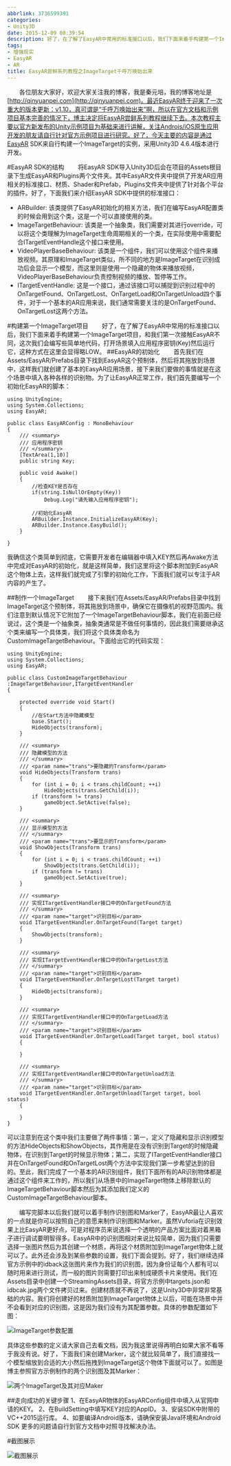 ```yaml
---
abbrlink: 3736599391
categories:
- Unity3D
date: 2015-12-09 08:39:54
description: 好了，在了解了EasyAR中常用的标准接口以后，我们下面来着手构建第一个ImageTarget项目，和我们第一次接触EasyAR不同，这次我们会编写些简单地代码，打开场景填入应用程序密钥(Key)然后运行它，这种方式在这里会显得略LOW
tags:
- 增强现实
- EasyAR
- AR
title: EasyAR尝鲜系列教程之ImageTarget千呼万唤始出来
---
```


&emsp;&emsp;各位朋友大家好，欢迎大家关注我的博客，我是秦元培，我的博客地址是[http://qinyuanpei.com](http://qinyuanpei.com)。最近EasyAR终于迎来了一次重大的版本更新：v1.10，真可谓是“千呼万唤始出来”啊，所以在官方文档和示例项目基本完善的情况下，博主决定将EasyAR尝鲜系列教程继续下去。本次教程主要以官方新发布的Unity示例项目为基础来进行讲解，关注Androis/iOS原生应用开发的朋友请自行针对官方示例项目进行研究。好了，今天主要的内容是通过EasyAR SDK来自行构建一个ImageTarget的实例，采用Unity3D 4.6.4版本进行开发。

<!--more-->

#EasyAR SDK的结构
&emsp;&emsp;将EasyAR SDK导入Unity3D后会在项目的Assets根目录下生成EasyAR和Plugins两个文件夹。其中EasyAR文件夹中提供了开发AR应用相关的标准接口、材质、Shader和Prefab，Plugins文件夹中提供了针对各个平台的插件。好了，下面我们来介绍EasyAR SDK中提供的标准接口：
* ARBuilder: 该类提供了EasyAR初始化的相关方法，我们在编写EasyAR配置类的时候会用到这个类，这是一个可以直接使用的类。
* ImageTargetBehaviour: 该类是一个抽象类，我们需要对其进行override，可以将这个类理解为ImageTarget生命周期相关的一个类，在实际使用中需要配合ITargetEventHandle这个接口来使用。
* VideoPlayerBaseBehaviour: 该类是一个组件，我们可以使用这个组件来播放视频。其原理和ImageTarget类似，所不同的地方是ImageTarget在识别成功后会显示一个模型，而这里则是使用一个隐藏的物体来播放视频，VideoPlayerBaseBehaviour负责控制视频的播放、暂停等工作。
* ITargetEventHandle: 这是一个接口，通过该接口可以捕捉到识别过程中的OnTargetFound、OnTargetLost、OnTargetLoad和OnTargetUnload四个事件，对于一个基本的AR应用来说，我们通常需要关注的是OnTargetFound、OnTargetLost这两个方法。

#构建第一个ImageTarget项目
&emsp;&emsp;好了，在了解了EasyAR中常用的标准接口以后，我们下面来着手构建第一个ImageTarget项目，和我们第一次接触EasyAR不同，这次我们会编写些简单地代码，打开场景填入应用程序密钥(Key)然后运行它，这种方式在这里会显得略LOW。
##EasyAR的初始化
&emsp;&emsp;首先我们在Assets/EasyAR/Prefabs目录下找到EasyAR这个预制体，然后将其拖放到场景中，这样我们就创建了基本的EasyAR应用场景，接下来我们要做的事情就是在这个场景中填入各种各样的识别物。为了让EasyAR正常工作，我们首先要编写一个初始化EasyAR的脚本：

```
using UnityEngine;
using System.Collections;
using EasyAR;

public class EasyARConfig : MonoBehaviour 
{
    /// <summary>
    /// 应用程序密钥
    /// </summary>
    [TextArea(1,10)]
    public string Key;

    public void Awake()
    {
        //检查KEY是否存在
        if(string.IsNullOrEmpty(Key))
            Debug.Log("请先输入应用程序密钥");

        //初始化EasyAR
        ARBuilder.Instance.InitializeEasyAR(Key);
        ARBuilder.Instance.EasyBuild();
    }
    
}
```
我确信这个类简单到彻底，它需要开发者在编辑器中填入KEY然后再Awake方法中完成对EasyAR的初始化，就是这样简单，我们这里将这个脚本附加到EasyAR这个物体上去，这样我们就完成了引擎的初始化工作，下面我们就可以专注于AR内容的产生了。

##制作一个ImageTarget
&emsp;&emsp;接下来我们在Assets/EasyAR/Prefabs目录中找到ImageTarget这个预制体，将其拖放到场景中，确保它在摄像机的视野范围内。我们注意到默认情况下它附加了一个ImageTargetBehaviour脚本，我们在前面已经说过，这个类是一个抽象类，抽象类通常是不做任何事情的，因此我们需要继承这个类来编写一个具体类，我们将这个具体类命名为CustomImageTargetBehaviour。下面给出它的代码实现：

```
using UnityEngine;
using System.Collections;
using EasyAR;

public class CustomImageTargetBehaviour :ImageTargetBehaviour,ITargetEventHandler
{

    protected override void Start()
    {
        //在Start方法中隐藏模型
        base.Start();
        HideObjects(transform);
    }

    /// <summary>
    /// 隐藏模型的方法
    /// </summary>
    /// <param name="trans">要隐藏的Transform</param>
    void HideObjects(Transform trans)
    {
        for (int i = 0; i < trans.childCount; ++i)
            HideObjects(trans.GetChild(i));
        if (transform != trans)
            gameObject.SetActive(false);
    }

    /// <summary>
    /// 显示模型的方法
    /// </summary>
    /// <param name="trans">要显示的Transform</param>
    void ShowObjects(Transform trans)
    {
        for (int i = 0; i < trans.childCount; ++i)
            ShowObjects(trans.GetChild(i));
        if (transform != trans)
            gameObject.SetActive(true);
    }

    /// <summary>
    /// 实现ITargetEventHandler接口中的OnTargetFound方法
    /// </summary>
    /// <param name="target">识别目标</param>
    void ITargetEventHandler.OnTargetFound(Target target)
    {
        ShowObjects(transform);
    }

    /// <summary>
    /// 实现ITargetEventHandler接口中的OnTargetLost方法
    /// </summary>
    /// <param name="target">识别目标</param>
    void ITargetEventHandler.OnTargetLost(Target target)
    {
        HideObjects(transform);
    }

    /// <summary>
    /// 实现ITargetEventHandler接口中的OnTargetLoad方法
    /// </summary>
    /// <param name="target">识别目标</param>
    void ITargetEventHandler.OnTargetLoad(Target target, bool status)
    {
        
    }

    /// <summary>
    /// 实现ITargetEventHandler接口中的OnTargetUnload方法
    /// </summary>
    /// <param name="target">识别目标</param>
    void ITargetEventHandler.OnTargetUnload(Target target, bool status)
    {
       
    }
}
```
可以注意到在这个类中我们主要做了两件事情：第一，定义了隐藏和显示识别模型的方法HideObjects和ShowObjects，其作用是在没有识别到Target的时候隐藏物体，在识别到Target的时候显示物体；第二，实现了ITargetEventHandler接口并在OnTargetFound和OnTargetLost两个方法中实现我们第一步希望达到的目的。至此，我们完成了一个基本的AR识别组件，我们下面所有的AR识别物体都是通过这个组件来工作的，所以我们从场景中的ImageTarget物体上移除默认的ImageTargetBehaviour脚本然后为其添加我们定义的CustomImageTargetBehaviour脚本。

&emsp;&emsp;编写完脚本以后我们就可以着手制作识别图和Marker了，EasyAR最让人喜欢的一点就是你可以按照自己的意愿来制作识别图和Marker。虽然Vuforia在识别效果上比EasyAR更好点，可是对程序员来说选择一个透明的产品方案比面对着黑箱子进行调试要明智得多。EasyAR中的识别图相对来说比较简单，因为我们只需要选择一张图片然后为其创建一个材质，再将这个材质附加到ImageTarget物体上就可以了。此外还会涉及到某些参数的设置，我们下面会提到。好了，我们继续选择官方示例中的idback这张图片来作为我们的识别图，因为身份证每个人都有可以随时用来进行测试，而一般的图片则需要打印出来制成硬质卡片来使用。我们在Assets目录中创建一个StreamingAssets目录，将官方示例中targets.json和idbcak.jpg两个文件拷贝过来。创建材质就不再说了，这是Unity3D中非常非常基础的内容。我们将创建好的材质附加到ImageTarget物体上以后，可能在场景中并不会看到对应的识别图，这是因为我们没有为其配置参数。具体的参数配置如下图：

![ImageTarget参数配置](https://ww1.sinaimg.cn/large/None.jpg)

具体这些参数的定义请大家自己去看文档，因为我这里说得再明白如果大家不看等于我没有说。好了，下面我们来创建Marker，这个就比较简单了，我们直接找一个模型缩放到合适的大小然后拖拽到ImageTarget这个物体下面就可以了。如图是博主参照官方示例制作的两个识别图及其Marker：

![两个ImageTarget及其对应Maker](https://ww1.sinaimg.cn/large/4c36074fly1fz68j2ap8rj20fa09wacy.jpg)

##走向成功的关键步骤
1、在EasyAR物体的EasyARConfig组件中填入从官网申请的KEY。
2、在BuildSetting中填写KEY对应的AppID。
3、安装SDK中附带的VC++2015运行库。
4、如要编译Android版本，请确保安装Java环境和Android SDK
更多的问题请自行到官方文档中对照寻找解决办法。

#截图展示

![截图展示]()